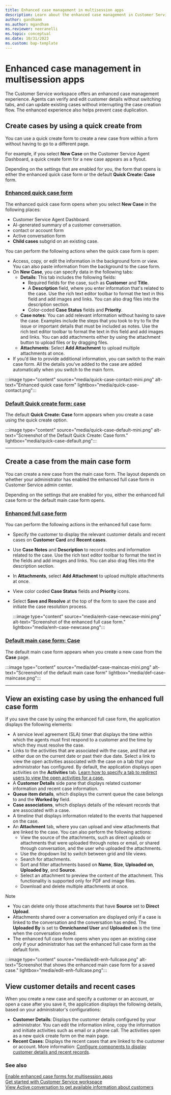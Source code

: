 ```yaml
---
title: Enhanced case management in multisession apps
description: Learn about the enhanced case management in Customer Service multisession apps.
author: gandhamm 
ms.author: mgandham 
ms.reviewer: neeranelli
ms.topic: conceptual
ms.date: 10/31/2023 
ms.custom: bap-template 
---
```



# Enhanced case management in multisession apps

The Customer Service workspace offers an enhanced case management experience. Agents can verify and edit customer details without switching tabs, and can update existing cases without interrupting the case creation flow. The enhanced experience also helps prevent case duplication.

## Create cases by using a quick create from

You can use a quick create form to create a new case from within a form without having to go to a different page.

For example, if you select **New Case** on the Customer Service Agent Dashboard, a quick create form for a new case appears as a flyout.

Depending on the settings that are enabled for you, the form that opens is either the enhanced quick case form or the default **Quick Create: Case** form.

   ### [Enhanced quick case form](#tab/enhancedquickcreateform)

   The enhanced quick case form opens when you select **New Case** in the following places:

   - Customer Service Agent Dashboard.
   - AI-generated summary of a customer conversation.
   - contact or account form 
   - Active conversation form
   - **Child cases** subgrid on an existing case.

 You can perform the following actions when the quick case form is open:

   - Access, copy, or edit the information in the background form or view. You can also paste information from the background to the case form.
   - On **New Case**, you can specify data in the following tabs:
      - **Details**: This tab includes the following fields:
           - Required fields for the case, such as **Customer** and **Title**.
           - A **Description** field, where you enter information that's related to the case. Use the rich text editor toolbar to format the text in this field and add images and links. You can also drag files into the description section.
           - Color-coded **Case Status** fields and **Priority**.
      - **Case notes**: You can add relevant information without having to save the case. Examples include the steps that you took to try to fix the issue or important details that must be included as notes. Use the rich text editor toolbar to format the text in this field and add images and links. You can add attachments either by using the attachment button to upload files or by dragging files.
      - **Attachments**: Select **Add Attachment** to upload multiple attachments at once.
   - If you’d like to provide additional information, you can switch to the main case form.  All the details you've added to the case are added automatically when you switch to the main form.
    
   :::image type="content" source="media/quick-case-contact-mini.png" alt-text="Enhanced quick case form" lightbox="media/quick-case-contact.png":::

   ### [Default Quick create form: case](#tab/quickcreateform)
    
   The default **Quick Create: Case** form appears when you create a case using the quick create option.

   :::image type="content" source="media/quick-case-default-mini.png" alt-text="Screenshot of the Default Quick Create: Case form." lightbox="media/quick-case-default.png":::

   ---

## Create a case from the main case form

You can create a new case from the main case form. The layout depends on whether your administrator has enabled the enhanced full case form in Customer Service admin center.

Depending on the settings that are enabled for you, either the enhanced full case form or the default main case form opens.

   ### [Enhanced full case form](#tab/enhancedfullcaseform)

   You can perform the following actions in the enhanced full case form:
   - Specify the customer to display the relevant customer details and recent cases on **Customer Card** and  **Recent cases**.
   - Use **Case Notes** and **Description** to record notes and information related to the case. Use the rich text editor toolbar to format the text in the fields and add images and links. You can also drag files into the description section.
   - In **Attachments**, select **Add Attachment** to upload multiple attachments at once.
   -  View color coded **Case Status** fields and **Priority** icons.
   - Select **Save and Resolve** at the top of the form to save the case and initiate the case resolution process.
    
     :::image type="content" source="media/enh-case-newcase-mini.png" alt-text="Screenshot of the enhanced full case form." lightbox="media/enh-case-newcase.png":::

   ### [Default main case form: Case](#tab/fullcaseform)
    
   The default main case form appears when you create a new case from the **Case** page.

   :::image type="content" source="media/def-case-maincas-mini.png" alt-text="Screenshot of the default main case form" lightbox="media/def-case-maincase.png":::

   ---

## View an existing case by using the enhanced full case form

If you save the case by using the enhanced full case form, the application displays the following elements:
   - A service level agreement (SLA) timer that displays the time within which the agents must first respond to a customer and the time by which they must resolve the case.
   - Links to the activities that are associated with the case, and that are either due on the current date or past their due date. Select a link to view the open activities associated with the case on a tab that your administrator has configured. By default, the application displays open activities on the **Activities** tab. [Learn how to specify a tab to redirect users to view the open activities for a case.](case-enh-config.md)
   - A **Customer Details** side pane that displays related customer information and recent case information.
   - **Queue item details**, which displays the current queue the case belongs to and the **Worked by** field.
   - **Case associations**, which displays details of the relevant records that are associated with a case. 
   - A timeline that displays information related to the events that happened on the case.
   - An **Attachment** tab, where you can upload and view attachments that are linked to the case. You can also perform the following actions:
      - View the source of the attachments, such as direct uploads or attachments that were uploaded through notes or email, or shared through conversation, and the user who uploaded the attachments.
      - Use the dropdown list to switch between grid and tile views.
      - Search for attachments.
      - Sort and filter attachments based on **Name**, **Size**, **Uploaded on**, **Uploaded by**, and **Source**.
      - Select an attachment to preview the content of the attachment. This functionality is supported only for PDF and image files.
      - Download and delete multiple attachments at once.

   > [!NOTE]
   > - You can delete only those attachments that have **Source** set to **Direct Upload**.
   > - Attachments shared over a conversation are displayed only if a case is linked to the conversation and the conversation has ended. The **Uploaded By** is set to **Omnichannel User** and **Uploaded on** is the time when the conversation ended.
   > - The enhanced full case form opens when you open an existing case only if your administrator has set the enhanced full case form as the default form.

:::image type="content" source="media/edit-enh-fullcase.png" alt-text="Screenshot that shows the enhanced main case form for a saved case." lightbox="media/edit-enh-fullcase.png":::


## View customer details and recent cases

When you create a new case and specify a customer or an account, or open a case after you save it, the application displays the following details, based on your administrator's configurations:

- **Customer Details**: Displays the customer details configured by your administrator. You can edit the information inline, copy the information and initiate activities such as email or a phone call. The activities open as a new quick create form on the main page.
- **Recent Cases**: Displays the recent cases that are linked to the customer or account. More information: [Configure components to display customer details and recent records](add-display-components-to-case-form.md).


### See also

[Enable enhanced case forms for multisession apps](case-enh-config.md)<br>
[Get started with Customer Service workspace](../csw-overview.md)<br>
[View Active conversation to get available information about customers](../use/oc-customer-summary.md)

